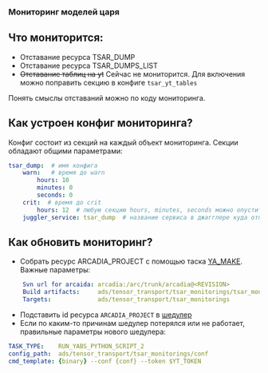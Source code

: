 ### Мониторинг моделей царя

## Что мониторится:
* Отставание ресурса TSAR_DUMP
* Отставание ресурса TSAR_DUMPS_LIST
* ~~Отставание таблиц на yt~~ Сейчас не мониторится. Для включения можно поправить секцию в конфиге `tsar_yt_tables`

Понять смыслы отставаний можно по коду мониторинга.

## Как устроен конфиг мониторинга?
Конфиг состоит из секций на каждый объект мониторинга. Секции обладают общими параметрами:
```yaml
tsar_dump:  # имя конфига
    warn:   # время до warn 
        hours: 10
        minutes: 0
        seconds: 0
    crit:  # время до crit
        hours: 12  # любую секцию hours, minutes, seconds можно опустить
    juggler_service: tsar_dump  # название сервиса в джагглере куда отправлять события
```

## Как обновить мониторинг?
* Собрать ресурс ARCADIA_PROJECT с помощью таска [YA_MAKE](https://sandbox.yandex-team.ru/task/537756271/view).
Важные параметры:
```yaml
    Svn url for arcaida: arcadia:/arc/trunk/arcadia@<REVISION>
    Build artifacts:     ads/tensor_transport/tsar_monitorings/tsar_monitorings
    Targets:             ads/tensor_transport/tsar_monitorings
```
* Подставить id ресурса `ARCADIA_PROJECT` в [шедулер](https://sandbox.yandex-team.ru/scheduler/17351/view)
* Если по каким-то причинам шедулер потерялся или не работает, правильные параметры нового шедулера:
```yaml
TASK_TYPE:    RUN_YABS_PYTHON_SCRIPT_2
config_path:  ads/tensor_transport/tsar_monitorings/conf
cmd_template: {binary} --conf {conf} --token $YT_TOKEN
```
